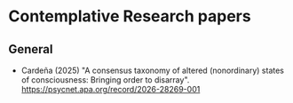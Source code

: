 # Contemplative Research papers

## General
- Cardeña (2025) "A consensus taxonomy of altered (nonordinary) states of consciousness: Bringing order to disarray". https://psycnet.apa.org/record/2026-28269-001
